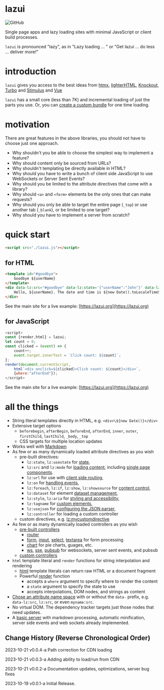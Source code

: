 # lazui

![GitHub](https://img.shields.io/github/license/anywhichway/lazui)


Single page apps and lazy loading sites with minimal JavaScript or client build processes.

`lazui` is pronounced "lazy", as in "Lazy loading ... " or "Get lazui ... do less ... deliver more!"

# introduction

`lazui` gives you access to the best ideas from [htmx](https://htmx.org/), [lighterHTML](https://github.com/WebReflection/lighterhtml),  [Knockout](https://knockoutjs.com/), [Turbo](https://turbo.hotwired.dev/) and [Stimulus](https://stimulus.hotwired.dev/) and [Vue](https://vuejs.org/)

`lazui` has a small core (less than 7K) and incremental loading of just the parts you use. Or, you can [create a custom bundle](./lazui.md/#creating-a-custom-bundle) for one time loading.

# motivation

There are great features in the above libraries, you should not have to choose just one approach.

- Why shouldn't you be able to choose the simplest way to implement a feature?
- Why should content only be sourced from URLs?
- Why shouldn't templating be directly available in HTML?
- Why should you have to write a bunch of client side JavaScript to use WebSockets or Server Sent Events?
- Why should you be limited to the attribute directives that come with a library?
- Why should `<a>` and `<form>` elements be the only ones that can make requests?
- Why should you only be able to target the entire page (`_top`) or use another tab (`_blank`), or be limited to one target?
- Why should you have to implement a server from scratch?

# quick start

```html
<script src="./lazui.js"></script>
```

## for HTML

```html
<template id="#goodbye">
    Goodbye ${userName}
</template>
<div data-lz:src="#goodbye" data-lz:state='{"userName":"John"}' data-lz:on="click dispatch:load" data-lz:target="outer">
    Hello, ${userName}. The date and time is ${new Date().toLocaleTimeString()}
</div>
```

See the main site for a live example: [https://lazui.org](https://lazui.org)

## for JavaScript

```javascript
<script>
const {render,html} = lazui;
let count = 0;
const clicked = (event) => {
    count++;
    event.target.innerText = `Click count: ${count}`;
};
render(document.currentScript,
    html`<div onclick=${clicked}>Click count: ${count}</div>`,
    {where:"afterEnd"});
</script>
```

See the main site for a live example: [https://lazui.org](https://lazui.org)

# all the things

- String literal templates directly in HTML, e.g. `<div>\${new Date()}</div>`
- Extensive target options
    - `beforebegin`, `afterBegin`, `beforeEnd`, `afterEnd`, `inner`,
      `outer`, `firstChild`, `lastChild`, `_body`, `_top`
    - CSS targets for multiple location updates
- Works well with [Markdown](https://lazui.org/docs/lazui.md/#working-with-markdown)
- As few or as many dynamically loaded attribute directives as you wish
    - pre-built directives:
        - `lz:state`, `lz:usestate` for [state](https://lazui.org/docs/lazui.md#using-state),
        - `lz:src` and `lz:mode` for [loading content](https://lazui.org/docs/lazui.md#loading-content), including [single page components](https://lazui.org/docs/lazui.md#single-page-components).
        - `lz:url` for use with [client side routing](https://lazui.org/docs/lazui.md#client-side-routing),
        - `lz:on` for [handling events](https://lazui.org/docs/lazui.md#handling-events),
        - `lz:foreach`, `lz:if`, `lz:show`, `lz:showsource` for [content control](https://lazui.org/docs/lazui.md#content-control),
        - `lz:dataset` for element [dataset management](https://lazui.org/docs/lazui.md#dataset-management),
        - `lz:style`, `lz:aria` for [styling and accessibility](https://lazui.org/docs/lazui.md#styling-and-accessibility),
        - `lz:tagname` for [custom elements](https://lazui.org/docs/lazui.md#creating-custom-elements),
        - `lz:usejson` for [configuring the JSON parser](https://lazui.org/docs/lazui.md#configuring-the-json-parser),
        - `lz:controller` for loading a custom controller
    - custom directives, e.g. [lz:mycustomdirective](https://lazui.org/docs/lazui.md#creating-custom-attribute-directives)
- As few or as many dynamically loaded controllers as you wish
    - [pre-built controllers](pre-built-controllers)
        - [router](https://lazui.org/docs/lazui.md#treating-elements-as-files)
        - [form](https://lazui.org/docs/lazui.md#form), [input](https://lazui.org/docs/lazui.md#input), [select](https://lazui.org/docs/lazui.md#select), [textarea](https://lazui.org/docs/lazui.md#textarea) for form processing
        - [chart](https://lazui.org/docs/lazui.md#charts) for pie charts, guages, etc.
        - [ws](https://lazui.org/docs/lazui.md#web-sockets), [sse](https://lazui.org/docs/lazui.md#server-sent-events), [pubsub](https://lazui.org/docs/lazui.md#pubsub) for websockets, server sent events, and pubsub
    - [custom controllers](https://lazui.org/docs/lazui.md#defining-custom-controllers)
- `html` template literal and `render` functions for string interpolation and rendering
    - [html](https://lazui.org/docs/lazui.md#html) template literals can return raw HTML or a document fragment
    - Powerful [render](https://lazui.org/docs/lazui.md#render) function
        - accepts a `where` argument to specify where to render the content
        - a `state` argument to specify the state to use
        - accepts interpolations, DOM nodes, and strings as content
- [Chose an attribute name space]() with or without the `data-` prefix, e.g. `data-lz:src`, `lz:src`, or even `myname:src`.
- No virtual DOM. The dependency tracker targets just those nodes that need updates.
- A [basic server](https://lazui.org/docs/lazui.md#basic-server) with markdown processing, automatic minification, server side events and web sockets already implemented.


## Change History (Reverse Chronological Order)

2023-10-21 v0.0.4-a Path correction for CDN loading

2023-10-21 v0.0.3-a Adding ability to load/run from CDN

2023-10-21 v0.0.2-a Documentation updates, optimizations, server bug fixes

2023-10-19 v0.0.1-a Initial Release.




